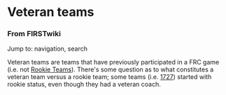 # Veteran teams

### From FIRSTwiki

Jump to: navigation, search

Veteran teams are teams that have previously participated in a FRC game (i.e.
not [Rookie Teams](/index.php?title=Rookie_Teams&action=edit "Rookie Teams"
)). There's some question as to what constitutes a veteran team versus a
rookie team; some teams (i.e. [1727](1727 "1727" )) started with
rookie status, even though they had a veteran coach.

